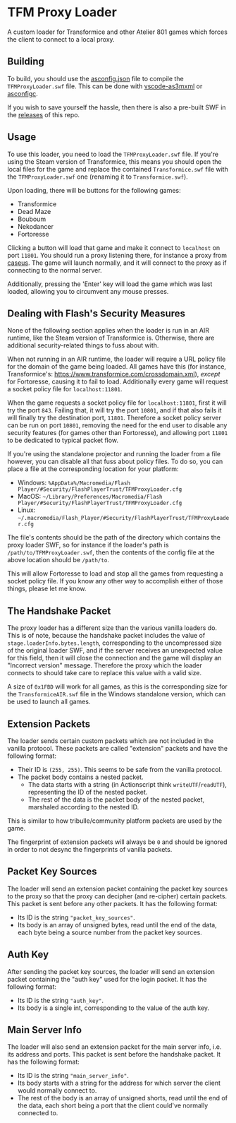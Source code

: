 # TFM Proxy Loader

A custom loader for Transformice and other Atelier 801 games which forces the client to connect to a local proxy.

## Building

To build, you should use the [asconfig.json](https://github.com/friedkeenan/tfm-proxy-loader/blob/main/asconfig.json) file to compile the `TFMProxyLoader.swf` file. This can be done with [vscode-as3mxml](https://github.com/BowlerHatLLC/vscode-as3mxml) or [asconfigc](https://www.npmjs.com/package/asconfigc).

If you wish to save yourself the hassle, then there is also a pre-built SWF in the [releases](https://github.com/friedkeenan/tfm-proxy-loader/releases) of this repo.

## Usage

To use this loader, you need to load the `TFMProxyLoader.swf` file. If you're using the Steam version of Transformice, this means you should open the local files for the game and replace the contained `Transformice.swf` file with the `TFMProxyLoader.swf` one (renaming it to `Transformice.swf`).

Upon loading, there will be buttons for the following games:

- Transformice
- Dead Maze
- Bouboum
- Nekodancer
- Fortoresse

Clicking a button will load that game and make it connect to `localhost` on port `11801`. You should run a proxy listening there, for instance a proxy from [caseus](https://github.com/friedkeenan/caseus). The game will launch normally, and it will connect to the proxy as if connecting to the normal server.

Additionally, pressing the 'Enter' key will load the game which was last loaded, allowing you to circumvent any mouse presses.

## Dealing with Flash's Security Measures

None of the following section applies when the loader is run in an AIR runtime, like the Steam version of Transformice is. Otherwise, there are additional security-related things to fuss about with.

When not running in an AIR runtime, the loader will require a URL policy file for the domain of the game being loaded. All games have this (for instance, Transformice's: https://www.transformice.com/crossdomain.xml), *except* for Fortoresse, causing it to fail to load. Additionally every game will request a socket policy file for `localhost:11801`.

When the game requests a socket policy file for `localhost:11801`, first it will try the port `843`. Failing that, it will try the port `10801`, and if that also fails it will finally try the destination port, `11801`. Therefore a socket policy server can be run on port `10801`, removing the need for the end user to disable any security features (for games other than Fortoresse), and allowing port `11801` to be dedicated to typical packet flow.

If you're using the standalone projector and running the loader from a file however, you can disable all that fuss about policy files. To do so, you can place a file at the corresponding location for your platform:

- Windows: `%AppData%/Macromedia/Flash Player/#Security/FlashPlayerTrust/TFMProxyLoader.cfg`
- MacOS: `~/Library/Preferences/Macromedia/Flash Player/#Security/FlashPlayerTrust/TFMProxyLoader.cfg`
- Linux: `~/.macromedia/Flash_Player/#Security/FlashPlayerTrust/TFMProxyLoader.cfg`

The file's contents should be the path of the directory which contains the proxy loader SWF, so for instance if the loader's path is `/path/to/TFMProxyLoader.swf`, then the contents of the config file at the above location should be `/path/to`.

This will allow Fortoresse to load and stop all the games from requesting a socket policy file. If you know any other way to accomplish either of those things, please let me know.

## The Handshake Packet

The proxy loader has a different size than the various vanilla loaders do. This is of note, because the handshake packet includes the value of `stage.loaderInfo.bytes.length`, corresponding to the uncompressed size of the original loader SWF, and if the server receives an unexpected value for this field, then it will close the connection and the game will display an "Incorrect version" message. Therefore the proxy which the loader connects to should take care to replace this value with a valid size.

A size of `0x1FBD` will work for all games, as this is the corresponding size for the `TransformiceAIR.swf` file in the Windows standalone version, which can be used to launch all games.

## Extension Packets

The loader sends certain custom packets which are not included in the vanilla protocol. These packets are called "extension" packets and have the following format:

- Their ID is `(255, 255)`. This seems to be safe from the vanilla protocol.
- The packet body contains a nested packet.
    - The data starts with a string (in Actionscript think `writeUTF`/`readUTF`), representing the ID of the nested packet.
    - The rest of the data is the packet body of the nested packet, marshaled according to the nested ID.

This is similar to how tribulle/community platform packets are used by the game.

The fingerprint of extension packets will always be `0` and should be ignored in order to not desync the fingerprints of vanilla packets.

## Packet Key Sources

The loader will send an extension packet containing the packet key sources to the proxy so that the proxy can decipher (and re-cipher) certain packets. This packet is sent before any other packets. It has the following format:

- Its ID is the string `"packet_key_sources"`.
- Its body is an array of unsigned bytes, read until the end of the data, each byte being a source number from the packet key sources.

## Auth Key

After sending the packet key sources, the loader will send an extension packet containing the "auth key" used for the login packet. It has the following format:

- Its ID is the string `"auth_key"`.
- Its body is a single int, corresponding to the value of the auth key.

## Main Server Info

The loader will also send an extension packet for the main server info, i.e. its address and ports. This packet is sent before the handshake packet. It has the following format:

- Its ID is the string `"main_server_info"`.
- Its body starts with a string for the address for which server the client would normally connect to.
- The rest of the body is an array of unsigned shorts, read until the end of the data, each short being a port that the client could've normally connected to.
